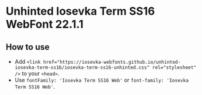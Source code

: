 # Unhinted Iosevka Term SS16 WebFont 22.1.1

## How to use

- Add `<link href="https://iosevka-webfonts.github.io/unhinted-iosevka-term-ss16/iosevka-term-ss16-unhinted.css" rel="stylesheet" />` to your `<head>`.
- Use `fontFamily: 'Iosevka Term SS16 Web'` or `font-family: 'Iosevka Term SS16 Web'`.
